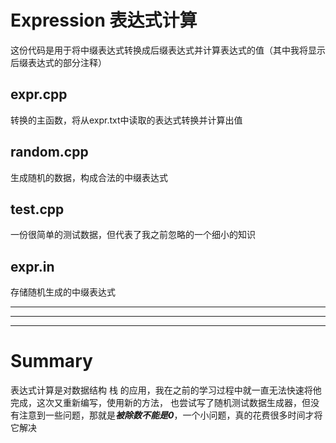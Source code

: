 # **Expression 表达式计算**
这份代码是用于将中缀表达式转换成后缀表达式并计算表达式的值（其中我将显示后缀表达式的部分注释）

## **expr.cpp**
转换的主函数，将从expr.txt中读取的表达式转换并计算出值

## **random.cpp**
生成随机的数据，构成合法的中缀表达式

## **test.cpp**
一份很简单的测试数据，但代表了我之前忽略的一个细小的知识

## **expr.in**
存储随机生成的中缀表达式

-   -   -   -   -   - 
-   -   -   -   -   - 
-   -   -   -   - -

# **Summary**
表达式计算是对数据结构 栈 的应用，我在之前的学习过程中就一直无法快速将他完成，这次又重新编写，使用新的方法，
也尝试写了随机测试数据生成器，但没有注意到一些问题，那就是***被除数不能是0***，一个小问题，真的花费很多时间才将它解决

